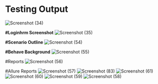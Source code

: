 # Testing Output
![Screenshot (34)](https://user-images.githubusercontent.com/68693212/136431906-67d30d86-1073-4cca-b158-3fe75c60894e.png)

**#Loginhrm Screenshot**
![Screenshot (35)](https://user-images.githubusercontent.com/68693212/136438622-ec78ab17-e1de-4a02-96ef-b2452a7109cf.png)

**#Scenario Outline**
![Screenshot (54)](https://user-images.githubusercontent.com/68693212/136445855-a2bffa3e-9fd7-4334-af4f-e36b295c9135.png)
 
 **#Behave Background**
 ![Screenshot (55)](https://user-images.githubusercontent.com/68693212/136452980-8ec970fb-279d-466c-8782-aa3cfb5301be.png)

#Reports
![Screenshot (56)](https://user-images.githubusercontent.com/68693212/136458014-58902eb7-e601-46db-95d2-7ace13aa3d36.png)

#Allure Reports
![Screenshot (57)](https://user-images.githubusercontent.com/68693212/136458288-fab11e66-a1d6-497f-8276-bd79c114d1d6.png)
![Screenshot (83)](https://user-images.githubusercontent.com/68693212/136458318-397dfaa5-b4c9-42cc-8f43-96f4d40eb00e.png)
![Screenshot (61)](https://user-images.githubusercontent.com/68693212/136458323-fda69ef3-f0f4-46ab-b388-555bcc7819a9.png)
![Screenshot (60)](https://user-images.githubusercontent.com/68693212/136458327-38ae2efa-0ed3-4be1-9c77-d34ed32e72a0.png)
![Screenshot (59)](https://user-images.githubusercontent.com/68693212/136458334-50c28388-6678-4563-ab31-f7680d6f8323.png)
![Screenshot (58)](https://user-images.githubusercontent.com/68693212/136458337-3436b0e8-93e1-49a9-bb20-2bd3b0b9d51c.png)
